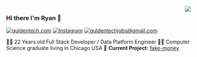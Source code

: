 <img align='right' src="https://github-readme-stats.vercel.app/api?username=lucafluri&show_icons=true">

### Hi there I'm Ryan :lemon:

[![guldentech.com](https://img.shields.io/static/v1?label=lucafluri.ch&message=%20&color=yellow&logo=&style=flat-square&logoColor=white)](https://www.guldentech.com)
[![Instagram](https://img.shields.io/static/v1?label=Instagram&message=%20&color=orange&logo=Instagram&style=flat-square&logoColor=white)](https://www.instagram.com/guldentech/)
[![guldentechjobs@gmail.com](https://img.shields.io/static/v1?label=me@lucafluri.ch&message=%20&color=red&logo=gmail&style=flat-square&logoColor=white)](mailto:me@lucafluri.ch)
  
  
👨‍💻 22 Years old Full Stack Developer / Data Platform Engineer
👨‍🎓 Computer Science graduate living in Chicago USA 
🚧 **Current Project:** [fake-money](https://github.com/rgulden/temp)
